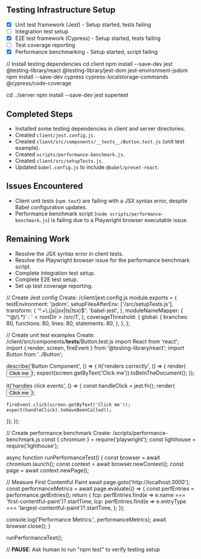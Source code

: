 ## Testing Infrastructure Setup
- [x] Unit test framework (Jest) - Setup started, tests failing
- [ ] Integration test setup
- [x] E2E test framework (Cypress) - Setup started, tests failing
- [ ] Test coverage reporting
- [x] Performance benchmarking - Setup started, script failing

// Install testing dependencies
cd client
npm install --save-dev jest @testing-library/react @testing-library/jest-dom jest-environment-jsdom
npm install --save-dev cypress cypress-localstorage-commands @cypress/code-coverage

cd ../server
npm install --save-dev jest supertest

## Completed Steps
- Installed some testing dependencies in client and server directories.
- Created `client/jest.config.js`.
- Created `client/src/components/__tests__/Button.test.js` (unit test example).
- Created `scripts/performance-benchmark.js`.
- Created `client/src/setupTests.js`.
- Updated `babel.config.js` to include `@babel/preset-react`.

## Issues Encountered
- Client unit tests (`npm test`) are failing with a JSX syntax error, despite Babel configuration updates.
- Performance benchmark script (`node scripts/performance-benchmark.js`) is failing due to a Playwright browser executable issue.

## Remaining Work
- Resolve the JSX syntax error in client tests.
- Resolve the Playwright browser issue for the performance benchmark script.
- Complete integration test setup.
- Complete E2E test setup.
- Set up test coverage reporting.

// Create Jest config
Create: /client/jest.config.js
module.exports = {
  testEnvironment: 'jsdom',
  setupFilesAfterEnv: ['<rootDir>/src/setupTests.js'],
  transform: {
    '^.+\\.(js|jsx|ts|tsx)$': 'babel-jest',
  },
  moduleNameMapper: {
    '^@/(.*)$': '<rootDir>/src/$1',
  },
  coverageThreshold: {
    global: {
      branches: 80,
      functions: 80,
      lines: 80,
      statements: 80,
    },
  },
};

// Create unit test examples
Create: /client/src/components/__tests__/Button.test.js
import React from 'react';
import { render, screen, fireEvent } from '@testing-library/react';
import Button from '../Button';

describe('Button Component', () => {
  it('renders correctly', () => {
    render(<Button>Click me</Button>);
    expect(screen.getByText('Click me')).toBeInTheDocument();
  });
  
  it('handles click events', () => {
    const handleClick = jest.fn();
    render(<Button onClick={handleClick}>Click me</Button>);
    
    fireEvent.click(screen.getByText('Click me'));
    expect(handleClick).toHaveBeenCalled();
  });
});

// Create performance benchmark
Create: /scripts/performance-benchmark.js
const { chromium } = require('playwright');
const lighthouse = require('lighthouse');

async function runPerformanceTest() {
  const browser = await chromium.launch();
  const context = await browser.newContext();
  const page = await context.newPage();
  
  // Measure First Contentful Paint
  await page.goto('http://localhost:3000');
  const performanceMetrics = await page.evaluate(() => {
    const perfEntries = performance.getEntries();
    return {
      fcp: perfEntries.find(e => e.name === 'first-contentful-paint')?.startTime,
      lcp: perfEntries.find(e => e.entryType === 'largest-contentful-paint')?.startTime,
    };
  });
  
  console.log('Performance Metrics:', performanceMetrics);
  await browser.close();
}

runPerformanceTest();

// **PAUSE**: Ask human to run "npm test" to verify testing setup
